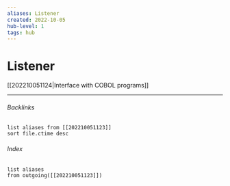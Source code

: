 ```yaml
---
aliases: Listener
created: 2022-10-05
hub-level: 1
tags: hub
---
```

# Listener
[[202210051124|Interface with COBOL programs]]

---
###### Backlinks

```dataview
list aliases from [[202210051123]]
sort file.ctime desc
```

###### Index
```dataview
list aliases
from outgoing([[202210051123]])
```


